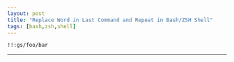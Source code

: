 ```yaml
---
layout: post
title: "Replace Word in Last Command and Repeat in Bash/ZSH Shell"
tags: [bash,zsh,shell]
---
```


```bash
!!:gs/foo/bar
```

---
